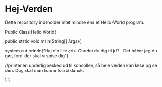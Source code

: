 # Hej-Verden
Dette repository indeholder intet mindre end et Hello-World program. 

Public Class Hello World{

public static void main(String[] Args){

  system.out.println("Hej din lille gris. Glæder du dig til jul?.. Det håber jeg du gør, fordi der skal vi spise dig")
  
  //printer en underlig besked ud til konsollen, så hele verden kan læse og se den. Dog skal man kunne forstå dansk. 
  
  }
}


